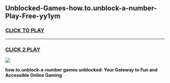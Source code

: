 
## Unblocked-Games-how.to.unblock-a-number-Play-Free-yy1ym
<h3>
<a href="https://premium76.site?title=how.to.unblock-a-number&ref=20M">CLICK TO PLAY</a></h3>
<hr>

<h3>
<a href="https://premium76.site?title=how.to.unblock-a-number&ref=20M">CLICK 2 PLAY</a>
  
</h3>

<a href="https://premium76.site?title=how.to.unblock-a-number&ref=19M"><img src="https://clearcache.store/games.png"></a>


**how.to.unblock-a-number games unblocked: Your Gateway to Fun and Accessible Online Gaming**
